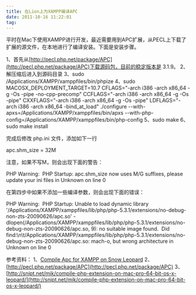 ```yaml
---
title: 在Lion上为XAMPP编译APC
date: 2011-10-16 11:22:01
tag: 
---
```


平时在Mac下使用XAMPP进行开发，最近需要用到APC扩展，从PECL上下载了扩展的源文件，在本地进行了编译安装。下面是安装步骤。


1、首先从[http://pecl.php.net/package/APC](http://pecl.php.net/package/APC)下载源码包，目前的稳定版本是 3.1.9。
2、解压缩后进入到源码目录
3、sudo /Applications/XAMPP/xamppfiles/bin/phpize
4、sudo MACOSX_DEPLOYMENT_TARGET=10.7 CFLAGS="-arch i386 -arch x86_64 -g -Os -pipe -no-cpp-precomp" CCFLAGS="-arch i386 -arch x86_64 -g -Os -pipe" CXXFLAGS="-arch i386 -arch x86_64 -g -Os -pipe" LDFLAGS="-arch i386 -arch x86_64 -bind_at_load" ./configure --with-apxs=/Applications/XAMPP/xamppfiles/bin/apxs --with-php-config=/Applications/XAMPP/xamppfiles/bin/php-config
5、sudo make
6、sudo make install


完成后修改 php.ini 文件，添加如下一行


apc.shm_size = 32M


注意，如果不写M，则会出现下面的警告：

PHP Warning:  PHP Startup: apc.shm_size now uses M/G suffixes, please update your ini files in Unknown on line 0


在第四步中如果不添加一些编译参数，则会出现下面的错误：


PHP Warning:  PHP Startup: Unable to load dynamic library '/Applications/XAMPP/xamppfiles/lib/php/php-5.3.1/extensions/no-debug-non-zts-20090626/apc.so' - dlopen(/Applications/XAMPP/xamppfiles/lib/php/php-5.3.1/extensions/no-debug-non-zts-20090626/apc.so, 9): no suitable image found.  Did find:\n\t/Applications/XAMPP/xamppfiles/lib/php/php-5.3.1/extensions/no-debug-non-zts-20090626/apc.so: mach-o, but wrong architecture in Unknown on line 0


参考资料：
1、[Compile Apc for XAMPP on Snow Leopard](http://blog.elinkmedia.net.au/2010/05/04/compile-apc-for-xampp-on-snow-leopard/)
2、[http://pecl.php.net/package/APC](http://pecl.php.net/package/APC)
3、[http://snipt.net/mik/compile-php-extension-on-mac-pro-64-bit-os-x-leopard/](http://snipt.net/mik/compile-php-extension-on-mac-pro-64-bit-os-x-leopard/)












